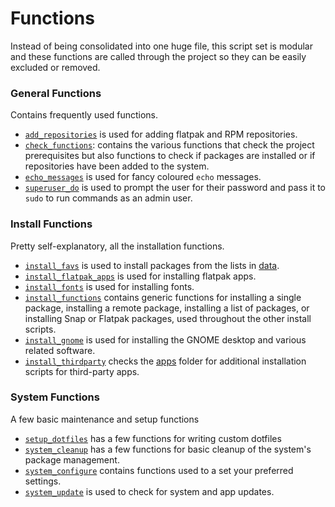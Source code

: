 Functions
=========

Instead of being consolidated into one huge file, this script set is modular and these functions are called through the project so they can be easily excluded or removed.

### General Functions

Contains frequently used functions.

 * [`add_repositories`](add_repositories) is used for adding flatpak and RPM repositories.
 * [`check_functions`](check_functions): contains the various functions that check the project prerequisites but also functions to check if packages are installed or if repositories have been added to the system.
 * [`echo_messages`](echo_messages) is used for fancy coloured `echo` messages.
 * [`superuser_do`](superuser_do) is used to prompt the user for their password and pass it to `sudo` to run commands as an admin user.

### Install Functions

Pretty self-explanatory, all the installation functions.

 * [`install_favs`](install_favs) is used to install packages from the lists in [data](/data). 
 * [`install_flatpak_apps`](install_flatpak_apps) is used for installing flatpak apps.
 * [`install_fonts`](install_fonts) is used for installing fonts.
 * [`install_functions`](install_functions) contains generic functions for installing a single package, installing a remote package, installing a list of packages, or installing Snap or Flatpak packages, used throughout the other install scripts. 
 * [`install_gnome`](install_gnome) is used for installing the GNOME desktop and various related software.
 * [`install_thirdparty`](install_thirdparty) checks the [apps](apps) folder for additional installation scripts for third-party apps.

### System Functions

A few basic maintenance and setup functions

 * [`setup_dotfiles`](setup_dotfiles) has a few functions for writing custom dotfiles
 * [`system_cleanup`](system_cleanup) has a few functions for basic cleanup of the system's package management.
 * [`system_configure`](system_configure) contains functions used to a set your preferred settings.
 * [`system_update`](system_update) is used to check for system and app updates.
